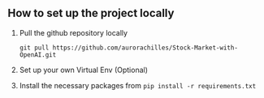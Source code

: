 ## How to set up the project locally

1. Pull the github repository locally

   `git pull https://github.com/aurorachilles/Stock-Market-with-OpenAI.git`

2. Set up your own Virtual Env (Optional)
3. Install the necessary packages from
   `pip install -r requirements.txt` 
	